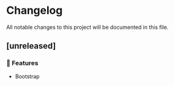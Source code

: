 # Changelog

All notable changes to this project will be documented in this file.

## [unreleased]

### 🚀 Features

- Bootstrap

<!-- generated by git-cliff -->
